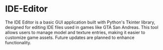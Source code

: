 # IDE-Editor
The IDE Editor is a basic GUI application built with Python's Tkinter library, designed for editing IDE files used in games like GTA San Andreas. This tool allows users to manage model and texture entries, making it easier to customize game assets. Future updates are planned to enhance functionality.
